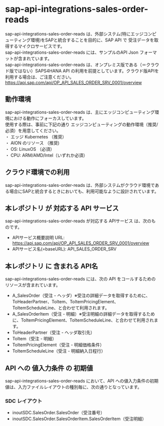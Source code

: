 # sap-api-integrations-sales-order-reads
sap-api-integrations-sales-order-reads は、外部システム(特にエッジコンピューティング環境)をSAPと統合することを目的に、SAP API で 受注データを取得するマイクロサービスです。    
sap-api-integrations-sales-order-reads には、サンプルのAPI Json フォーマットが含まれています。   
sap-api-integrations-sales-order-reads は、オンプレミス版である（＝クラウド版ではない）SAPS4HANA API の利用を前提としています。クラウド版APIを利用する場合は、ご注意ください。   
https://api.sap.com/api/OP_API_SALES_ORDER_SRV_0001/overview

## 動作環境  
sap-api-integrations-sales-order-reads は、主にエッジコンピューティング環境における動作にフォーカスしています。  
使用する際は、事前に下記の通り エッジコンピューティングの動作環境（推奨/必須）を用意してください。  
・ エッジ Kubernetes （推奨）    
・ AION のリソース （推奨)    
・ OS: LinuxOS （必須）    
・ CPU: ARM/AMD/Intel（いずれか必須）　　

## クラウド環境での利用
sap-api-integrations-sales-order-reads は、外部システムがクラウド環境である場合にSAPと統合するときにおいても、利用可能なように設計されています。  

## 本レポジトリ が 対応する API サービス
sap-api-integrations-sales-order-reads が対応する APIサービス は、次のものです。

* APIサービス概要説明 URL: https://api.sap.com/api/OP_API_SALES_ORDER_SRV_0001/overview  
* APIサービス名(=baseURL): API_SALES_ORDER_SRV

## 本レポジトリ に 含まれる API名
sap-api-integrations-sales-order-reads には、次の API をコールするためのリソースが含まれています。  

* A_SalesOrder（受注 - ヘッダ）※受注の詳細データを取得するために、ToHeaderPartner、ToItem、ToItemPricingElement、ToItemScheduleLine、と合わせて利用されます。
* A_SalesOrderItem（受注 - 明細）※受注明細の詳細データを取得するために、ToItemPricingElement、ToItemScheduleLine、と合わせて利用されます。
* ToHeaderPartner（受注 - ヘッダ取引先）
* ToItem（受注 - 明細）
* ToItemPricingElement（受注 - 明細価格条件）
* ToItemScheduleLine（受注 - 明細納入日程行）

## API への 値入力条件 の 初期値
sap-api-integrations-sales-order-reads において、API への値入力条件の初期値は、入力ファイルレイアウトの種別毎に、次の通りとなっています。  

### SDC レイアウト

* inoutSDC.SalesOrder.SalesOrder（受注番号）
* inoutSDC.SalesOrder.SalesOrderItem.SalesOrderItem（受注明細）
